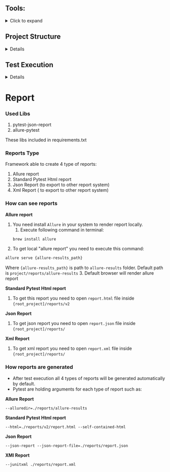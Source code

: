 ## Tools:
<details>

  <summary>Click to expand</summary>

  | Tool | Description | How to Installation | 
  | ----------- | ----------- | ----------- 
  | Pycharm IDE | IDE  |[PyCharm – The Python IDE Installation](#pycharm--the-python-ide-installation)   
  | Python | Programming Language | Installed by default in Unix| 
  | Pytest  | Testing Framework |[Prepare Project](#prepare-project) 
  | Selenium  | Library to talk with WebDriver |[Prepare Project](#prepare-project)
  | Allure  | Report Library |[Prepare Project](#prepare-project)


  ### PyCharm – The Python IDE Installation:
  https://www.jetbrains.com/pycharm/

   1. Download the pycharm-2020.1.2.dmg macOS Disk Image file (Community)
   2. Mount it as another disk in your system
   3. Copy PyCharm to your Applications folder

### Prepare project
1. Open project folder in terminal
2. To create virtual environment for project you need execute following command in terminal:
```
python -m venv venv
```
3. Activate virtual env you need execute following command in terminal:

Windows
```bash
.\venv\bin\activate
```
Mac/Linux
```bash
source venv\bin\activate
```

5. To install dependencies you need execute following command in terminal:
```
pip install -r requirements.txt
```
</details>

## Project Structure
<details>

1. All test cases located in `project_root/tests/`
2. Test runner behavior (pytest) can be tweaked by editing `pytest.ini`
3. By default, fixtures (setup, teardown functions) located in `conftest.py`
4. Page object models located in `пропиши тут сам путь до моделей`
5. Можешь добавить чтото еще если хочешь
</details>

## Test Execution 
<details>
1.Open project folder in terminal<br>
2.To execute all tests you need execute following command in terminal:

  ```bash
  pytest tests/
  ```

3.To execute module/suite  you need execute following command in terminal:
  ```bash
  pytest tests/test_some.py
  ```
</details>

# Report

  ### Used Libs
  1. pytest-json-report
  2. allure-pytest

These libs included in requirements.txt 

  ### Reports Type
  
  Framework able to create 4 type of reports:
   1. Allure report
   2. Standard Pytest Html report
   3. Json Report (to export to other report system)
   4. Xml Report ( to export to other report system)

  ### How can see reports

  **Allure report**
  1. You need install `Allure` in your system to render report locally.
     1. Execute following command in terminal:
     ```bash
     brew install allure
     ```
  2. To get local "allure report" you need to execute this command:
   ```bash
   allure serve {allure-results_path} 
   ```
  Where `{allure-results_path}` is path to `allure-results` folder. Default path is `project/reports/allure-results`
  3. Default browser will render allure report

  **Standard Pytest Html report**
  1. To get this report you need to open `report.html` file inside `{root_project]/reports/v2`

  **Json Report**
  1. To get json report you need to open `report.json` file inside `{root_project]/reports/`

  **Xml Report**
  1. To get xml report you need to open `report.xml` file inside `{root_project]/reports/`


  ### How reports are generated
  - After test execution all 4 types of reports will be generated automatically by default.
  - Pytest are holding arguments for each type of report such as:

  **Allure Report**
  ```
  --alluredir=./reports/allure-results
  ```
  **Standard Pytest Html report**
  ```
  --html=./reports/v2/report.html --self-contained-html
  ```
  **Json Report**
  ```
  --json-report --json-report-file=./reports/report.json
  ```
  **XMl Report**
  ```
  --junitxml ./reports/report.xml
  ```
